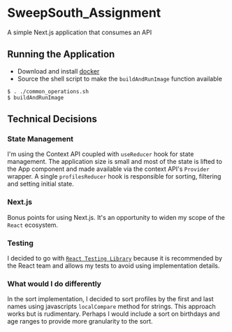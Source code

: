 # SweepSouth_Assignment
A simple Next.js application that consumes an API

## Running the Application
* Download and install [docker](https://www.docker.com/)
* Source the shell script to make the `buildAndRunImage` function available
```
$ . ./common_operations.sh
$ buildAndRunImage
```

## Technical Decisions
### State Management
I'm using the Context API coupled with `useReducer` hook for state management. The application size is small and most of the state is lifted to the App component and made available via the context API's `Provider` wrapper. A single `profilesReducer` hook is responsible for sorting, filtering and setting initial state.

### Next.js
Bonus points for using Next.js. It's an opportunity to widen my scope of the `React` ecosystem.

### Testing
I decided to go with [`React Testing Library`](https://testing-library.com/docs/) because it is recommended by the React team and allows my tests to avoid using implementation details.

### What would I do differently
In the sort implementation, I decided to sort profiles by the first and last names using javascripts `localCompare` method for strings. This approach works but is rudimentary. Perhaps I would include a sort on birthdays and age ranges to provide more granularity to the sort.